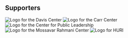 ## Supporters
<div class="sponsor-grid">
<image src="/davis-center-logo.png" alt="Logo for the Davis Center" max-width = 100% class="sponsor-grid-item">
<image src="/carr-center-logo.jpg" alt="Logo for the Carr Center" max-width = 100% class="sponsor-grid-item">
<image src="/center-for-public-leadership-logo.png" alt="Logo for the Center for Public Leadership" max-width = 100% class="sponsor-grid-item">
<image src="/moassavar-rahmani-center-logo.jpg" alt="Logo for the Mossavar Rahmani Center" max-width = 100% class="sponsor-grid-item">
<image src="/huri-logo.png" alt="Logo for HURI" max-width = 100% class="sponsor-grid-item">
</div>
